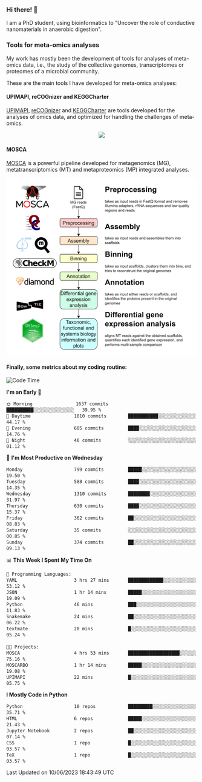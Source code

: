 ### Hi there! 👋

I am a PhD student, using bioinformatics to "Uncover the role of conductive nanomaterials in anaerobic digestion".

### Tools for meta-omics analyses

My work has mostly been the development of tools for analyses of meta-omics data, i.e., the study of the collective genomes, transcriptomes or proteomes of a microbial community.

These are the main tools I have developed for meta-omics analyses:

#### UPIMAPI, reCOGnizer and KEGGCharter

[UPIMAPI](https://github.com/iquasere/UPIMAPI), [reCOGnizer](https://github.com/iquasere/reCOGnizer) and [KEGGCharter](https://github.com/iquasere/KEGGCharter) are tools developed for the analyses of omics data, and optimized for handling the challenges of meta-omics.

<p align="center">
    <img src="assets/annotation_paper.png">
</p>

#### MOSCA

[MOSCA](https://github.com/iquasere/MOSCA) is a powerful pipeline developed for metagenomics (MG), metatranscriptomics (MT) and metaproteomics (MP) integrated analyses.

<p align="center">
    <img src="assets/mosca_workflow.png" align="center" width="700">
</p>


#### Finally, some metrics about my coding routine:

<!--START_SECTION:waka-->
![Code Time](http://img.shields.io/badge/Code%20Time-588%20hrs%201%20min-blue)

**I'm an Early 🐤** 

```text
🌞 Morning                1637 commits        ██████████░░░░░░░░░░░░░░░   39.95 % 
🌆 Daytime                1810 commits        ███████████░░░░░░░░░░░░░░   44.17 % 
🌃 Evening                605 commits         ████░░░░░░░░░░░░░░░░░░░░░   14.76 % 
🌙 Night                  46 commits          ░░░░░░░░░░░░░░░░░░░░░░░░░   01.12 % 
```
📅 **I'm Most Productive on Wednesday** 

```text
Monday                   799 commits         █████░░░░░░░░░░░░░░░░░░░░   19.50 % 
Tuesday                  588 commits         ████░░░░░░░░░░░░░░░░░░░░░   14.35 % 
Wednesday                1310 commits        ████████░░░░░░░░░░░░░░░░░   31.97 % 
Thursday                 630 commits         ████░░░░░░░░░░░░░░░░░░░░░   15.37 % 
Friday                   362 commits         ██░░░░░░░░░░░░░░░░░░░░░░░   08.83 % 
Saturday                 35 commits          ░░░░░░░░░░░░░░░░░░░░░░░░░   00.85 % 
Sunday                   374 commits         ██░░░░░░░░░░░░░░░░░░░░░░░   09.13 % 
```


📊 **This Week I Spent My Time On** 

```text
💬 Programming Languages: 
YAML                     3 hrs 27 mins       █████████████░░░░░░░░░░░░   53.12 % 
JSON                     1 hr 14 mins        █████░░░░░░░░░░░░░░░░░░░░   19.09 % 
Python                   46 mins             ███░░░░░░░░░░░░░░░░░░░░░░   11.83 % 
Snakemake                24 mins             ██░░░░░░░░░░░░░░░░░░░░░░░   06.22 % 
textmate                 20 mins             █░░░░░░░░░░░░░░░░░░░░░░░░   05.24 % 

🐱‍💻 Projects: 
MOSCA                    4 hrs 53 mins       ███████████████████░░░░░░   75.16 % 
MOSCARDO                 1 hr 14 mins        █████░░░░░░░░░░░░░░░░░░░░   19.08 % 
UPIMAPI                  22 mins             █░░░░░░░░░░░░░░░░░░░░░░░░   05.75 % 
```

**I Mostly Code in Python** 

```text
Python                   10 repos            █████████░░░░░░░░░░░░░░░░   35.71 % 
HTML                     6 repos             █████░░░░░░░░░░░░░░░░░░░░   21.43 % 
Jupyter Notebook         2 repos             ██░░░░░░░░░░░░░░░░░░░░░░░   07.14 % 
CSS                      1 repo              █░░░░░░░░░░░░░░░░░░░░░░░░   03.57 % 
TeX                      1 repo              █░░░░░░░░░░░░░░░░░░░░░░░░   03.57 % 
```




 Last Updated on 10/06/2023 18:43:49 UTC
<!--END_SECTION:waka-->
